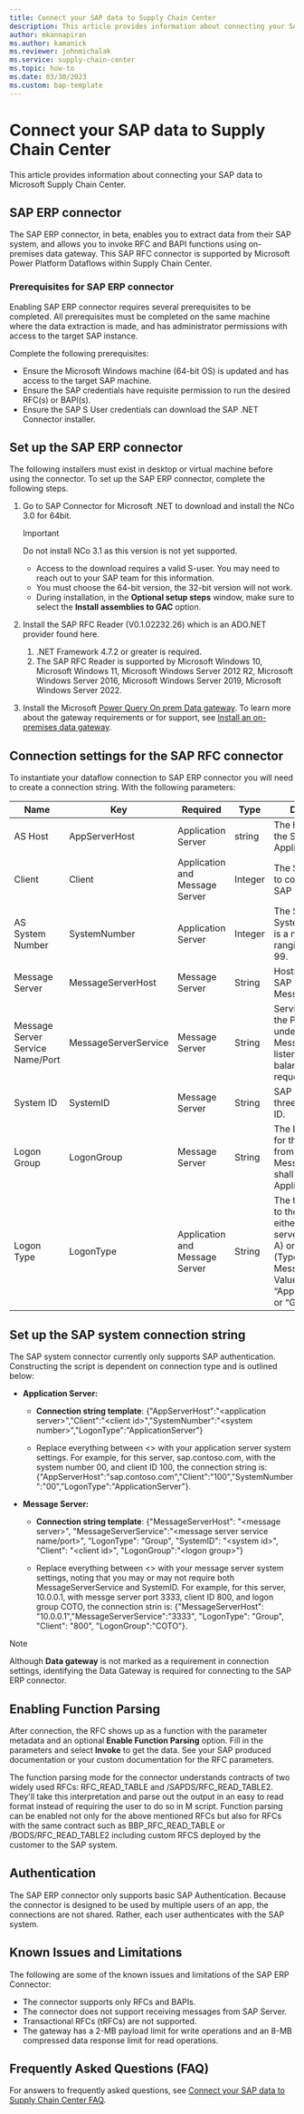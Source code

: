 ```yaml
---
title: Connect your SAP data to Supply Chain Center
description: This article provides information about connecting your SAP data to Microsoft Supply Chain Center
author: mkannapiran 
ms.author: kamanick
ms.reviewer: johnmichalak
ms.service: supply-chain-center
ms.topic: how-to
ms.date: 03/30/2023
ms.custom: bap-template
---
```


# Connect your SAP data to Supply Chain Center

This article provides information about connecting your SAP data to Microsoft Supply Chain Center.

## SAP ERP connector
The SAP ERP connector, in beta, enables you to extract data from their SAP system, and allows you to invoke RFC and BAPI functions using on-premises data gateway. This SAP RFC connector is supported by Microsoft Power Platform Dataflows within Supply Chain Center. 

### Prerequisites for SAP ERP connector
Enabling SAP ERP connector requires several prerequisites to be completed. All prerequisites must be completed on the same machine where the data extraction is made, and has administrator permissions with access to the target SAP instance.   

Complete the following prerequisites:
  - Ensure the Microsoft Windows machine (64-bit OS) is updated and has access to the target SAP machine. 
  - Ensure the SAP credentials have requisite permission to run the desired RFC(s) or BAPI(s). 
  - Ensure the SAP S User credentials can download the SAP .NET Connector installer. 

## Set up the SAP ERP connector 

The following installers must exist in desktop or virtual machine before using the connector. To set up the SAP ERP connector, complete the following steps. 

  1. Go to SAP Connector for Microsoft .NET to download and install the NCo 3.0 for 64bit. 
  
     >[!Important]
     > Do not install NCo 3.1 as this version is not yet supported.
     
     - Access to the download requires a valid S-user. You may need to reach out to your SAP team for this information. 
     - You must choose the 64-bit version, the 32-bit version will not work. 
     - During installation, in the **Optional setup steps** window, make sure to select the **Install assemblies to GAC** option. 
  1. Install the SAP RFC Reader (V0.1.02232.26) which is an ADO.NET provider found here. 
     1. .NET Framework 4.7.2 or greater is required. 
     1. The SAP RFC Reader is supported by Microsoft Windows 10, Microsoft Windows 11, Microsoft Windows Server 2012 R2, Microsoft Windows Server 2016, Microsoft Windows Server 2019, Microsoft Windows Server 2022.
  1. Install the Microsoft [Power Query On prem Data gateway](https://go.microsoft.com/fwlink/?LinkId=2116849&clcid=0x409). To learn more about the gateway requirements or for support, see [Install an on-premises data gateway](/data-integration/gateway/service-gateway-install). 

## Connection settings for the SAP RFC connector

To instantiate your dataflow connection to SAP ERP connector you will need to create a connection string. With the following parameters: 

|          **Name**         |       **Key**       |     **Required**    |          **Type**          |            **Description**              |
|---------------------------|---------------------|---------------------|----------------------------|-----------------------------------------|
|AS Host|AppServerHost|Application Server|string|The hostname of the SAP Application Server.|
|Client | Client |Application and Message Server |Integer |The SAP client ID to connect to the SAP system.|
|AS System Number|SystemNumber|Application Server|Integer| The SAP System’s System Number. It is a number ranging from 00 to 99.|  
| Message Server | MessageServerHost |Message Server|String|Hostname of the SAP System’s Message server.| 
|Message Server Service Name/Port| MessageServerService | Message Server |String |Service Name or the Port Number under which the Message Server is listening for load balancing requests.| 
| System ID | SystemID | Message Server | String | SAP systems three-letter system ID.|
|Logon Group |LogonGroup |Message Server |String | The Logon Group for the SAP system from which the Message Server shall select and Application Server.|
|Logon Type | LogonType |Application and Message Server |String | The type of logon to the SAP system, either application server logon (type A) or Group Logon (Type B aka Message Server). Values can be “ApplicationServer” or “Group”.|

## Set up the SAP system connection string

The SAP system connector currently only supports SAP authentication. Constructing the script is dependent on connection type and is outlined below:  

  - **Application Server:**  

      - **Connection string template**: {"AppServerHost":"\<application server\>","Client":"\<client id\>","SystemNumber":"\<system number\>","LogonType":"ApplicationServer"} 

      - Replace everything between <> with your application server system settings. For example, for this server, sap.contoso.com, with the system number 00, and client ID 100, the connection string is: {"AppServerHost":"sap.contoso.com","Client":"100","SystemNumber":"00","LogonType":"ApplicationServer"}. 

  - **Message Server:** 

      - **Connection string template**: {"MessageServerHost": "\<message server\>", "MessageServerService":"\<message server service name/port\>", "LogonType": "Group",               "SystemID": "\<system id\>", "Client": "\<client id\>", "LogonGroup":"\<logon group\>"} 

      - Replace everything between <> with your message server system settings, noting that you may or may not require both MessageServerService and                 SystemID. For example, for this server, 10.0.0.1, with messge server port 3333, client ID 800, and logon group COTO, the connection strin is: {"MessageServerHost": "10.0.0.1","MessageServerService":"3333", "LogonType": "Group", "Client": "800", "LogonGroup":"COTO"}. 

> [!Note]
> Although **Data gateway** is not marked as a requirement in connection settings, identifying the Data Gateway is required for connecting to the SAP ERP connector.  
  
## Enabling Function Parsing

After connection, the RFC shows up as a function with the parameter metadata and an optional **Enable Function Parsing** option. Fill in the parameters and select **Invoke** to get the data. See your SAP produced documentation or your custom documentation for the RFC parameters.  

The function parsing mode for the connector understands contracts of two widely used RFCs: RFC_READ_TABLE and /SAPDS/RFC_READ_TABLE2. They'll take this interpretation and parse out the output in an easy to read format instead of requiring the user to do so in M script. Function parsing can be enabled not only for the above mentioned RFCs but also for RFCs with the same contract such as BBP_RFC_READ_TABLE or /BODS/RFC_READ_TABLE2 including custom RFCS deployed by the customer to the SAP system. 
  
## Authentication
  
The SAP ERP connector only supports basic SAP Authentication. Because the connector is designed to be used by multiple users of an app, the connections are not shared. Rather, each user authenticates with the SAP system.  
  
## Known Issues and Limitations

The following are some of the known issues and limitations of the SAP ERP Connector: 

  - The connector supports only RFCs and BAPIs. 
  - The connector does not support receiving messages from SAP Server. 
  - Transactional RFCs (tRFCs) are not supported. 
  - The gateway has a 2-MB payload limit for write operations and an 8-MB compressed data response limit for read operations. 
  
  
## Frequently Asked Questions (FAQ)

For answers to frequently asked questions, see [Connect your SAP data to Supply Chain Center FAQ](../troubleshoot-faqs/connect-to-sap-faq.md).

